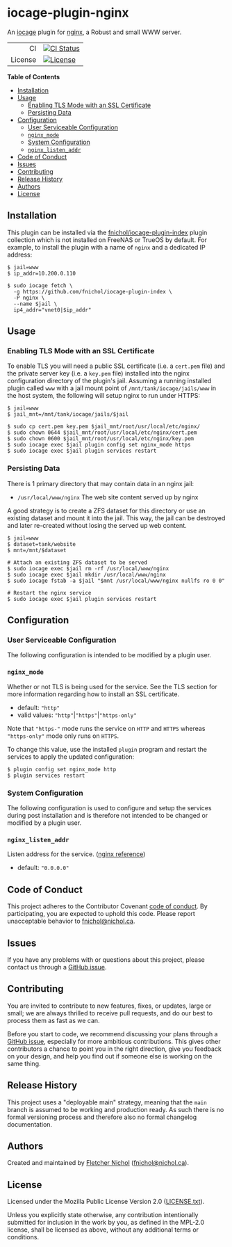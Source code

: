 # iocage-plugin-nginx

An [iocage][] plugin for [nginx][], a Robust and small WWW server.

[iocage]: https://github.com/iocage/iocage
[nginx]: https://www.nginx.com/

|         |                                      |
| ------: | ------------------------------------ |
|      CI | [![CI Status][badge-ci-overall]][ci] |
| License | [![License][badge-license]][license] |

**Table of Contents**

<!-- toc -->

- [Installation](#installation)
- [Usage](#usage)
  - [Enabling TLS Mode with an SSL Certificate](#enabling-tls-mode-with-an-ssl-certificate)
  - [Persisting Data](#persisting-data)
- [Configuration](#configuration)
  - [User Serviceable Configuration](#user-serviceable-configuration)
  - [`nginx_mode`](#nginx_mode)
  - [System Configuration](#system-configuration)
  - [`nginx_listen_addr`](#nginx_listen_addr)
- [Code of Conduct](#code-of-conduct)
- [Issues](#issues)
- [Contributing](#contributing)
- [Release History](#release-history)
- [Authors](#authors)
- [License](#license)

<!-- tocstop -->

## Installation

This plugin can be installed via the [fnichol/iocage-plugin-index][index] plugin
collection which is not installed on FreeNAS or TrueOS by default. For example,
to install the plugin with a name of `nginx` and a dedicated IP address:

```console
$ jail=www
$ ip_addr=10.200.0.110

$ sudo iocage fetch \
  -g https://github.com/fnichol/iocage-plugin-index \
  -P nginx \
  --name $jail \
  ip4_addr="vnet0|$ip_addr"
```

[index]: https://github.com/fnichol/iocage-plugin-index

## Usage

### Enabling TLS Mode with an SSL Certificate

To enable TLS you will need a public SSL certificate (i.e. a `cert.pem` file)
and the private server key (i.e. a `key.pem` file) installed into the nginx
configuration directory of the plugin's jail. Assuming a running installed
plugin called `www` with a jail mount point of `/mnt/tank/iocage/jails/www` in
the host system, the following will setup nginx to run under HTTPS:

```console
$ jail=www
$ jail_mnt=/mnt/tank/iocage/jails/$jail

$ sudo cp cert.pem key.pem $jail_mnt/root/usr/local/etc/nginx/
$ sudo chown 0644 $jail_mnt/root/usr/local/etc/nginx/cert.pem
$ sudo chown 0600 $jail_mnt/root/usr/local/etc/nginx/key.pem
$ sudo iocage exec $jail plugin config set nginx_mode https
$ sudo iocage exec $jail plugin services restart
```

### Persisting Data

There is 1 primary directory that may contain data in an nginx jail:

- `/usr/local/www/nginx` The web site content served up by nginx

A good strategy is to create a ZFS dataset for this directory or use an existing
dataset and mount it into the jail. This way, the jail can be destroyed and
later re-created without losing the served up web content.

```console
$ jail=www
$ dataset=tank/website
$ mnt=/mnt/$dataset

# Attach an existing ZFS dataset to be served
$ sudo iocage exec $jail rm -rf /usr/local/www/nginx
$ sudo iocage exec $jail mkdir /usr/local/www/nginx
$ sudo iocage fstab -a $jail "$mnt /usr/local/www/nginx nullfs ro 0 0"

# Restart the nginx service
$ sudo iocage exec $jail plugin services restart
```

## Configuration

### User Serviceable Configuration

The following configuration is intended to be modified by a plugin user.

### `nginx_mode`

Whether or not TLS is being used for the service. See the TLS section for more
information regarding how to install an SSL certificate.

- default: `"http"`
- valid values: `"http"`|`"https"`|`"https-only"`

Note that `"https-"` mode runs the service on `HTTP` and `HTTPS` whereas
`"https-only"` mode only runs on `HTTPS`.

To change this value, use the installed `plugin` program and restart the
services to apply the updated configuration:

```console
$ plugin config set nginx_mode http
$ plugin services restart
```

### System Configuration

The following configuration is used to configure and setup the services during
post installation and is therefore not intended to be changed or modified by a
plugin user.

### `nginx_listen_addr`

Listen address for the service.
([nginx reference](http://nginx.org/en/docs/http/ngx_http_core_module.html#listen))

- default: `"0.0.0.0"`

## Code of Conduct

This project adheres to the Contributor Covenant [code of
conduct][code-of-conduct]. By participating, you are expected to uphold this
code. Please report unacceptable behavior to fnichol@nichol.ca.

## Issues

If you have any problems with or questions about this project, please contact us
through a [GitHub issue][issues].

## Contributing

You are invited to contribute to new features, fixes, or updates, large or
small; we are always thrilled to receive pull requests, and do our best to
process them as fast as we can.

Before you start to code, we recommend discussing your plans through a [GitHub
issue][issues], especially for more ambitious contributions. This gives other
contributors a chance to point you in the right direction, give you feedback on
your design, and help you find out if someone else is working on the same thing.

## Release History

This project uses a "deployable main" strategy, meaning that the `main` branch
is assumed to be working and production ready. As such there is no formal
versioning process and therefore also no formal changelog documentation.

## Authors

Created and maintained by [Fletcher Nichol][fnichol] (<fnichol@nichol.ca>).

## License

Licensed under the Mozilla Public License Version 2.0 ([LICENSE.txt][license]).

Unless you explicitly state otherwise, any contribution intentionally submitted
for inclusion in the work by you, as defined in the MPL-2.0 license, shall be
licensed as above, without any additional terms or conditions.

[badge-license]: https://img.shields.io/badge/License-MPL%202.0%20-blue.svg
[badge-ci-overall]:
  https://api.cirrus-ci.com/github/fnichol/iocage-plugin-nginx.svg
[ci]: https://cirrus-ci.com/github/fnichol/iocage-plugin-nginx
[code-of-conduct]:
  https://github.com/fnichol/iocage-plugin-nginx/blob/main/CODE_OF_CONDUCT.md
[fnichol]: https://github.com/fnichol
[issues]: https://github.com/fnichol/iocage-plugin-nginx/issues
[license]: https://github.com/fnichol/iocage-plugin-nginx/blob/main/LICENSE.txt
